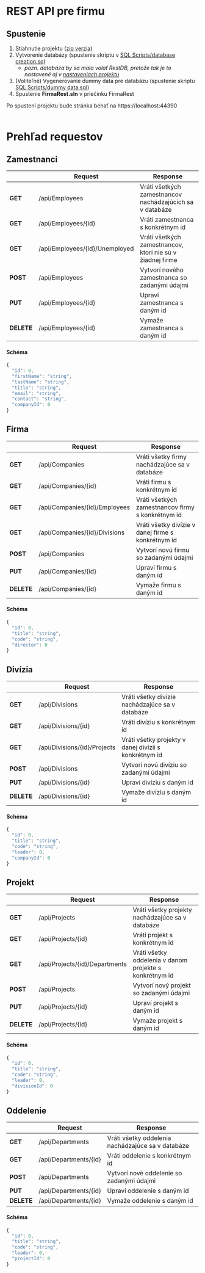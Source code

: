 # REST API pre firmu

## Spustenie
1. Stiahnutie projektu ([zip verzia](https://github.com/snap22/Firma-REST-API/archive/refs/heads/master.zip))
2. Vytvorenie databázy (spustenie skriptu v [SQL Scripts/database creation.sql](SQL%20Scripts/database%20creation.sql)
   - *pozn. databáza by sa mala volať RestDB, pretože tak je to nastavené aj v [nastaveniach projektu](FirmaRest/appsettings.json)*
3. (Voliteľné) Vygenerovanie dummy data pre databázu (spustenie skriptu [SQL Scripts/dummy data.sql](SQL%20Scripts/dummy%20data.sql))
4. Spustenie **FirmaRest.sln** v priečinku FirmaRest

Po spustení projektu bude stránka behať na  https://localhost:44390
<br/> <br/>


# Prehľad requestov
## Zamestnanci

|  | Request | Response |
| ------------- | ------------- | ------------- |
| **GET**  | /api/Employees  | Vráti všetkých zamestnancov nachádzajúcich sa v databáze  |
| **GET**  | /api/Employees/{id}  | Vráti zamestnanca s konkrétnym id  |
| **GET**  | /api/Employees/{id}/Unemployed  | Vráti všetkých zamestnancov, ktorí nie sú v žiadnej firme  |
| **POST**  | /api/Employees  | Vytvorí nového zamestnanca so zadanými údajmi |
| **PUT** | /api/Employees/{id}  | Upraví zamestnanca s daným id |
| **DELETE** | /api/Employees/{id}  | Vymaže zamestnanca s daným id |

#### Schéma

```javascript
{
  "id": 0,
  "firstName": "string",
  "lastName": "string",
  "title": "string",
  "email": "string",
  "contact": "string",
  "companyId": 0
}
```
  
  
## Firma

|  | Request | Response |
| ------------- | ------------- | ------------- |
| **GET**  | /api/Companies  | Vráti všetky firmy nachádzajúce sa v databáze  |
| **GET**  | /api/Companies/{id}  | Vráti firmu s konkrétnym id  |
| **GET**  | /api/Companies/{id}/Employees  | Vráti všetkých zamestnancov firmy s konkrétnym id  |
| **GET**  | /api/Companies/{id}/Divisions  | Vráti všetky divízie v danej firme s konkrétnym id  |
| **POST**  | /api/Companies  | Vytvorí novú firmu so zadanými údajmi |
| **PUT** | /api/Companies/{id}  | Upraví firmu s daným id |
| **DELETE** | /api/Companies/{id}  | Vymaže firmu s daným id |

#### Schéma

```javascript
{
  "id": 0,
  "title": "string",
  "code": "string",
  "director": 0
}
```  

## Divízia

|  | Request | Response |
| ------------- | ------------- | ------------- |
| **GET**  | /api/Divisions  | Vráti všetky divízie nachádzajúce sa v databáze  |
| **GET**  | /api/Divisions/{id}  | Vráti divíziu s konkrétnym id  |
| **GET**  | /api/Divisions/{id}/Projects  | Vráti všetky projekty v danej divízii s konkrétnym id  |
| **POST**  | /api/Divisions  | Vytvorí novú divíziu so zadanými údajmi |
| **PUT** | /api/Divisions/{id}  | Upraví divíziu s daným id |
| **DELETE** | /api/Divisions/{id}  | Vymaže divíziu s daným id |

#### Schéma

```javascript
{
  "id": 0,
  "title": "string",
  "code": "string",
  "leader": 0,
  "companyId": 0
}
```

## Projekt

|  | Request | Response |
| ------------- | ------------- | ------------- |
| **GET**  | /api/Projects  | Vráti všetky projekty nachádzajúce sa v databáze  |
| **GET**  | /api/Projects/{id}  | Vráti projekt s konkrétnym id  |
| **GET**  | /api/Projects/{id}/Departments  | Vráti všetky oddelenia v danom projekte s konkrétnym id  |
| **POST**  | /api/Projects  | Vytvorí nový projekt so zadanými údajmi |
| **PUT** | /api/Projects/{id}  | Upraví projekt s daným id |
| **DELETE** | /api/Projects/{id}  | Vymaže projekt s daným id |

#### Schéma

```javascript
{
  "id": 0,
  "title": "string",
  "code": "string",
  "leader": 0,
  "divisionId": 0
}
```  
## Oddelenie

|  | Request | Response |
| ------------- | ------------- | ------------- |
| **GET**  | /api/Departments  | Vráti všetky oddelenia nachádzajúce sa v databáze  |
| **GET**  | /api/Departments/{id}  | Vráti oddelenie s konkrétnym id  |
| **POST**  | /api/Departments  | Vytvorí nové oddelenie so zadanými údajmi |
| **PUT** | /api/Departments/{id}  | Upraví oddelenie s daným id |
| **DELETE** | /api/Departments/{id}  | Vymaže oddelenie s daným id |

#### Schéma

```javascript
{
  "id": 0,
  "title": "string",
  "code": "string",
  "leader": 0,
  "projectId": 0
}
```
